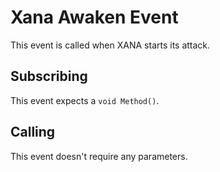 # Xana Awaken Event

This event is called when XANA starts its attack.  


## Subscribing

This event expects a `void Method()`.

## Calling

This event doesn't require any parameters.

